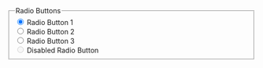 <fieldset class="usa-fieldset">
  <legend class="usa-legend usa-legend">Radio Buttons</legend>
  <div class="usa-radio">
    <input
      class="usa-radio__input"
      id="historical-truth"
      type="radio"
      name="historical-figures"
      value="sojourner-truth"
      checked="checked"
    />
    <label class="usa-radio__label" for="historical-truth"
      >Radio Button 1</label
    >
  </div>
  <div class="usa-radio">
    <input
      class="usa-radio__input"
      id="historical-douglass"
      type="radio"
      name="historical-figures"
      value="frederick-douglass"
    />
    <label class="usa-radio__label" for="historical-douglass"
      >Radio Button 2</label
    >
  </div>
  <div class="usa-radio">
    <input
      class="usa-radio__input"
      id="historical-washington"
      type="radio"
      name="historical-figures"
      value="booker-t-washington"
    />
    <label class="usa-radio__label" for="historical-washington"
      >Radio Button 3</label
    >
  </div>
  <div class="usa-radio">
    <input
      class="usa-radio__input"
      id="historical-carver"
      type="radio"
      name="historical-figures"
      value="george-washington-carver"
      disabled="disabled"
    />
    <label class="usa-radio__label" for="historical-carver"
      >Disabled Radio Button</label
    >
  </div>
</fieldset>